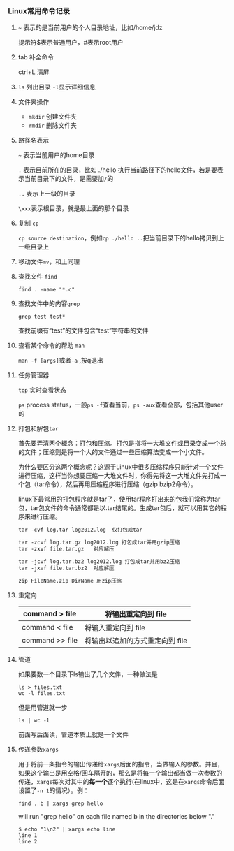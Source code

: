 ### Linux常用命令记录

1. `~` 表示的是当前用户的个人目录地址，比如/home/jdz

   提示符$表示普通用户，#表示root用户

2. tab 补全命令

   ctrl+L 清屏

3. `ls` 列出目录 `-l`显示详细信息

4. 文件夹操作

   + `mkdir` 创建文件夹
   + `rmdir` 删除文件夹

5. 路径名表示

   `~` 表示当前用户的home目录

   `.` 表示目前所在的目录，比如 ./hello 执行当前路径下的hello文件，若是要表示当前目录下的文件，是需要加`/`的

   `..` 表示上一级的目录

   `\xxx`表示根目录，就是最上面的那个目录

6. 复制 `cp`

   `cp source destination`，例如`cp ./hello ..`把当前目录下的hello拷贝到上一级目录上

7. 移动文件`mv`，和上同理 

8. 查找文件 `find`

   `find . -name "*.c"`

9. 查找文件中的内容`grep`

   `grep test test*`

   查找前缀有“test”的文件包含“test”字符串的文件 

10. 查看某个命令的帮助 `man`

    `man -f [args]`或者`-a`	,按q退出

11. 任务管理器

    `top` 实时查看状态

    `ps`	process status，一般`ps -f`查看当前，`ps -aux`查看全部，包括其他user的

12. 打包和解包`tar`

    首先要弄清两个概念：打包和压缩。打包是指将一大堆文件或目录变成一个总的文件；压缩则是将一个大的文件通过一些压缩算法变成一个小文件。

    为什么要区分这两个概念呢？这源于Linux中很多压缩程序只能针对一个文件进行压缩，这样当你想要压缩一大堆文件时，你得先将这一大堆文件先打成一个包（tar命令），然后再用压缩程序进行压缩（gzip bzip2命令）。

    linux下最常用的打包程序就是tar了，使用tar程序打出来的包我们常称为tar包，tar包文件的命令通常都是以.tar结尾的。生成tar包后，就可以用其它的程序来进行压缩。

    ```makefile
    tar -cvf log.tar log2012.log  仅打包成tar
    
    tar -zcvf log.tar.gz log2012.log 打包成tar并用gzip压缩
    tar -zxvf file.tar.gz	对应解压
    
    tar -jcvf log.tar.bz2 log2012.log 打包成tar并用bz2压缩
    tar -jxvf file.tar.bz2	对应解压
    
    zip FileName.zip DirName 用zip压缩
    ```

13. 重定向 

    | command > file  | 将输出重定向到 file             |
    | --------------- | ------------------------------- |
    | command < file  | 将输入重定向到 file             |
    | command >> file | 将输出以追加的方式重定向到 file |

14. 管道

    如果要数一个目录下ls输出了几个文件，一种做法是

    ```
    ls > files.txt
    wc -l files.txt
    ```

    但是用管道就一步

    `ls | wc -l`

    前面写后面读，管道本质上就是一个文件	

15. 传递参数`xargs`

    用于将前一条指令的输出传递给`xargs`后面的指令，当做输入的参数。并且，如果这个输出是用空格/回车隔开的，那么是将每一个输出都当做一次参数的传递，`xargs`每次对其中的**每一个**逐个执行(在linux中，这是在`xargs`命令后面设置了`-n 1`的情况）。例：

    `find . b | xargs grep hello`

    will run "grep hello" on each file named b in the directories below "."

    ```shell
    $ echo "1\n2" | xargs echo line
    line 1
    line 2
    ```

​    

​    